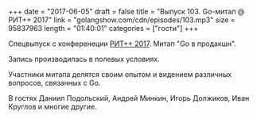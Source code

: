 +++
date = "2017-06-05"
draft = false
title = "Выпуск 103. Go-митап @ РИТ++ 2017"
link = "golangshow.com/cdn/episodes/103.mp3"
size = 95837963
length = "01:40:01"
categories = ["гости"]
+++

Спецвыпуск с конференеции [РИТ++ 2017](http://ritfest.ru).
Митап "Go в продакшн". 

Запись производилась в полевых условиях.

Участники митапа делятся своим опытом и видением различных вопросов, 
связанных с Go.

В гостях Даниил Подольский, Андрей Минкин, Игорь Должиков, Иван Круглов и многие другие.
